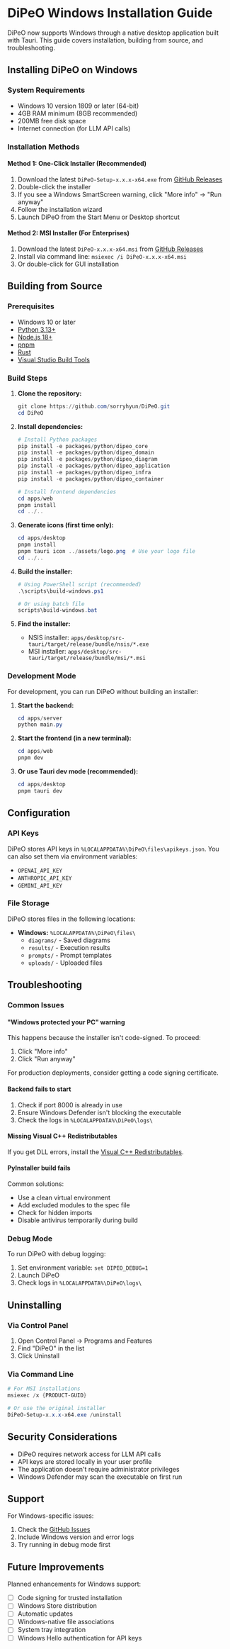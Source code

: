 # DiPeO Windows Installation Guide

DiPeO now supports Windows through a native desktop application built with Tauri. This guide covers installation, building from source, and troubleshooting.

## Installing DiPeO on Windows

### System Requirements
- Windows 10 version 1809 or later (64-bit)
- 4GB RAM minimum (8GB recommended)
- 200MB free disk space
- Internet connection (for LLM API calls)

### Installation Methods

#### Method 1: One-Click Installer (Recommended)
1. Download the latest `DiPeO-Setup-x.x.x-x64.exe` from [GitHub Releases](https://github.com/sorryhyun/DiPeO/releases)
2. Double-click the installer
3. If you see a Windows SmartScreen warning, click "More info" → "Run anyway"
4. Follow the installation wizard
5. Launch DiPeO from the Start Menu or Desktop shortcut

#### Method 2: MSI Installer (For Enterprises)
1. Download the latest `DiPeO-x.x.x-x64.msi` from [GitHub Releases](https://github.com/sorryhyun/DiPeO/releases)
2. Install via command line: `msiexec /i DiPeO-x.x.x-x64.msi`
3. Or double-click for GUI installation

## Building from Source

### Prerequisites
- Windows 10 or later
- [Python 3.13+](https://www.python.org/downloads/)
- [Node.js 18+](https://nodejs.org/)
- [pnpm](https://pnpm.io/installation)
- [Rust](https://rustup.rs/)
- [Visual Studio Build Tools](https://visualstudio.microsoft.com/downloads/#build-tools-for-visual-studio-2022)

### Build Steps

1. **Clone the repository:**
   ```powershell
   git clone https://github.com/sorryhyun/DiPeO.git
   cd DiPeO
   ```

2. **Install dependencies:**
   ```powershell
   # Install Python packages
   pip install -e packages/python/dipeo_core
   pip install -e packages/python/dipeo_domain
   pip install -e packages/python/dipeo_diagram
   pip install -e packages/python/dipeo_application
   pip install -e packages/python/dipeo_infra
   pip install -e packages/python/dipeo_container
   
   # Install frontend dependencies
   cd apps/web
   pnpm install
   cd ../..
   ```

3. **Generate icons (first time only):**
   ```powershell
   cd apps/desktop
   pnpm install
   pnpm tauri icon ../assets/logo.png  # Use your logo file
   cd ../..
   ```

4. **Build the installer:**
   ```powershell
   # Using PowerShell script (recommended)
   .\scripts\build-windows.ps1
   
   # Or using batch file
   scripts\build-windows.bat
   ```

5. **Find the installer:**
   - NSIS installer: `apps/desktop/src-tauri/target/release/bundle/nsis/*.exe`
   - MSI installer: `apps/desktop/src-tauri/target/release/bundle/msi/*.msi`

### Development Mode

For development, you can run DiPeO without building an installer:

1. **Start the backend:**
   ```powershell
   cd apps/server
   python main.py
   ```

2. **Start the frontend (in a new terminal):**
   ```powershell
   cd apps/web
   pnpm dev
   ```

3. **Or use Tauri dev mode (recommended):**
   ```powershell
   cd apps/desktop
   pnpm tauri dev
   ```

## Configuration

### API Keys
DiPeO stores API keys in `%LOCALAPPDATA%\DiPeO\files\apikeys.json`. You can also set them via environment variables:
- `OPENAI_API_KEY`
- `ANTHROPIC_API_KEY`
- `GEMINI_API_KEY`

### File Storage
DiPeO stores files in the following locations:
- **Windows:** `%LOCALAPPDATA%\DiPeO\files\`
  - `diagrams/` - Saved diagrams
  - `results/` - Execution results
  - `prompts/` - Prompt templates
  - `uploads/` - Uploaded files

## Troubleshooting

### Common Issues

#### "Windows protected your PC" warning
This happens because the installer isn't code-signed. To proceed:
1. Click "More info"
2. Click "Run anyway"

For production deployments, consider getting a code signing certificate.

#### Backend fails to start
1. Check if port 8000 is already in use
2. Ensure Windows Defender isn't blocking the executable
3. Check the logs in `%LOCALAPPDATA%\DiPeO\logs\`

#### Missing Visual C++ Redistributables
If you get DLL errors, install the [Visual C++ Redistributables](https://aka.ms/vs/17/release/vc_redist.x64.exe).

#### PyInstaller build fails
Common solutions:
- Use a clean virtual environment
- Add excluded modules to the spec file
- Check for hidden imports
- Disable antivirus temporarily during build

### Debug Mode

To run DiPeO with debug logging:
1. Set environment variable: `set DIPEO_DEBUG=1`
2. Launch DiPeO
3. Check logs in `%LOCALAPPDATA%\DiPeO\logs\`

## Uninstalling

### Via Control Panel
1. Open Control Panel → Programs and Features
2. Find "DiPeO" in the list
3. Click Uninstall

### Via Command Line
```powershell
# For MSI installations
msiexec /x {PRODUCT-GUID}

# Or use the original installer
DiPeO-Setup-x.x.x-x64.exe /uninstall
```

## Security Considerations

- DiPeO requires network access for LLM API calls
- API keys are stored locally in your user profile
- The application doesn't require administrator privileges
- Windows Defender may scan the executable on first run

## Support

For Windows-specific issues:
1. Check the [GitHub Issues](https://github.com/sorryhyun/DiPeO/issues)
2. Include Windows version and error logs
3. Try running in debug mode first

## Future Improvements

Planned enhancements for Windows support:
- [ ] Code signing for trusted installation
- [ ] Windows Store distribution
- [ ] Automatic updates
- [ ] Windows-native file associations
- [ ] System tray integration
- [ ] Windows Hello authentication for API keys